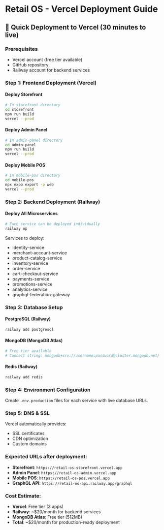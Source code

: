 # Retail OS - Vercel Deployment Guide

## 🚀 Quick Deployment to Vercel (30 minutes to live)

### Prerequisites
- Vercel account (free tier available)
- GitHub repository
- Railway account for backend services

### Step 1: Frontend Deployment (Vercel)

#### Deploy Storefront
```bash
# In storefront directory
cd storefront
npm run build
vercel --prod
```

#### Deploy Admin Panel  
```bash
# In admin-panel directory
cd admin-panel
npm run build
vercel --prod
```

#### Deploy Mobile POS
```bash
# In mobile-pos directory
cd mobile-pos
npx expo export -p web
vercel --prod
```

### Step 2: Backend Deployment (Railway)

#### Deploy All Microservices
```bash
# Each service can be deployed individually
railway up
```

Services to deploy:
- identity-service
- merchant-account-service  
- product-catalog-service
- inventory-service
- order-service
- cart-checkout-service
- payments-service
- promotions-service
- analytics-service
- graphql-federation-gateway

### Step 3: Database Setup

#### PostgreSQL (Railway)
```bash
railway add postgresql
```

#### MongoDB (MongoDB Atlas)
```bash
# Free tier available
# Connect string: mongodb+srv://username:password@cluster.mongodb.net/
```

#### Redis (Railway)
```bash
railway add redis
```

### Step 4: Environment Configuration

Create `.env.production` files for each service with live database URLs.

### Step 5: DNS & SSL

Vercel automatically provides:
- SSL certificates
- CDN optimization
- Custom domains

### Expected URLs after deployment:
- **Storefront**: `https://retail-os-storefront.vercel.app`
- **Admin Panel**: `https://retail-os-admin.vercel.app`
- **Mobile POS**: `https://retail-os-pos.vercel.app`
- **GraphQL API**: `https://retail-os-api.railway.app/graphql`

### Cost Estimate:
- **Vercel**: Free tier (3 apps)
- **Railway**: ~$20/month for backend services
- **MongoDB Atlas**: Free tier (512MB)
- **Total**: ~$20/month for production-ready deployment